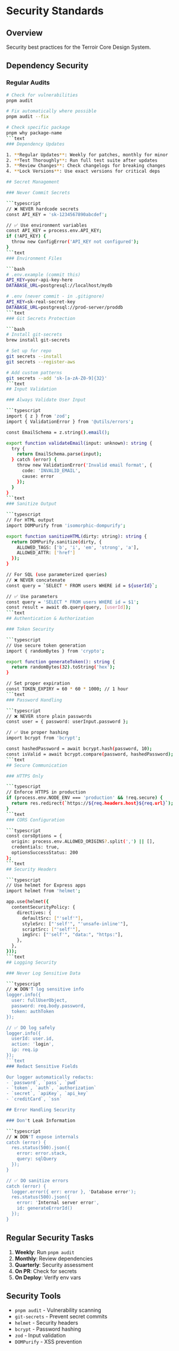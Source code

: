 # Security Standards

## Overview

Security best practices for the Terroir Core Design System.

## Dependency Security

### Regular Audits

````bash
# Check for vulnerabilities
pnpm audit

# Fix automatically where possible
pnpm audit --fix

# Check specific package
pnpm why package-name
```text
### Dependency Updates

1. **Regular Updates**: Weekly for patches, monthly for minor
2. **Test Thoroughly**: Run full test suite after updates
3. **Review Changes**: Check changelogs for breaking changes
4. **Lock Versions**: Use exact versions for critical deps

## Secret Management

### Never Commit Secrets

```typescript
// ❌ NEVER hardcode secrets
const API_KEY = 'sk-1234567890abcdef';

// ✅ Use environment variables
const API_KEY = process.env.API_KEY;
if (!API_KEY) {
  throw new ConfigError('API_KEY not configured');
}
```text
### Environment Files

```bash
# .env.example (commit this)
API_KEY=your-api-key-here
DATABASE_URL=postgresql://localhost/mydb

# .env (never commit - in .gitignore)
API_KEY=sk-real-secret-key
DATABASE_URL=postgresql://prod-server/proddb
```text
### Git Secrets Protection

```bash
# Install git-secrets
brew install git-secrets

# Set up for repo
git secrets --install
git secrets --register-aws

# Add custom patterns
git secrets --add 'sk-[a-zA-Z0-9]{32}'
```text
## Input Validation

### Always Validate User Input

```typescript
import { z } from 'zod';
import { ValidationError } from '@utils/errors';

const EmailSchema = z.string().email();

export function validateEmail(input: unknown): string {
  try {
    return EmailSchema.parse(input);
  } catch (error) {
    throw new ValidationError('Invalid email format', {
      code: 'INVALID_EMAIL',
      cause: error
    });
  }
}
```text
### Sanitize Output

```typescript
// For HTML output
import DOMPurify from 'isomorphic-dompurify';

export function sanitizeHTML(dirty: string): string {
  return DOMPurify.sanitize(dirty, {
    ALLOWED_TAGS: ['b', 'i', 'em', 'strong', 'a'],
    ALLOWED_ATTR: ['href']
  });
}

// For SQL (use parameterized queries)
// ❌ NEVER concatenate
const query = `SELECT * FROM users WHERE id = ${userId}`;

// ✅ Use parameters
const query = 'SELECT * FROM users WHERE id = $1';
const result = await db.query(query, [userId]);
```text
## Authentication & Authorization

### Token Security

```typescript
// Use secure token generation
import { randomBytes } from 'crypto';

export function generateToken(): string {
  return randomBytes(32).toString('hex');
}

// Set proper expiration
const TOKEN_EXPIRY = 60 * 60 * 1000; // 1 hour
```text
### Password Handling

```typescript
// ❌ NEVER store plain passwords
const user = { password: userInput.password };

// ✅ Use proper hashing
import bcrypt from 'bcrypt';

const hashedPassword = await bcrypt.hash(password, 10);
const isValid = await bcrypt.compare(password, hashedPassword);
```text
## Secure Communication

### HTTPS Only

```typescript
// Enforce HTTPS in production
if (process.env.NODE_ENV === 'production' && !req.secure) {
  return res.redirect(`https://${req.headers.host}${req.url}`);
}
```text
### CORS Configuration

```typescript
const corsOptions = {
  origin: process.env.ALLOWED_ORIGINS?.split(',') || [],
  credentials: true,
  optionsSuccessStatus: 200
};
```text
## Security Headers

```typescript
// Use helmet for Express apps
import helmet from 'helmet';

app.use(helmet({
  contentSecurityPolicy: {
    directives: {
      defaultSrc: ["'self'"],
      styleSrc: ["'self'", "'unsafe-inline'"],
      scriptSrc: ["'self'"],
      imgSrc: ["'self'", "data:", "https:"],
    },
  },
}));
```text
## Logging Security

### Never Log Sensitive Data

```typescript
// ❌ DON'T log sensitive info
logger.info({
  user: fullUserObject,
  password: req.body.password,
  token: authToken
});

// ✅ DO log safely
logger.info({
  userId: user.id,
  action: 'login',
  ip: req.ip
});
```text
### Redact Sensitive Fields

Our logger automatically redacts:
- `password`, `pass`, `pwd`
- `token`, `auth`, `authorization`
- `secret`, `apiKey`, `api_key`
- `creditCard`, `ssn`

## Error Handling Security

### Don't Leak Information

```typescript
// ❌ DON'T expose internals
catch (error) {
  res.status(500).json({
    error: error.stack,
    query: sqlQuery
  });
}

// ✅ DO sanitize errors
catch (error) {
  logger.error({ err: error }, 'Database error');
  res.status(500).json({
    error: 'Internal server error',
    id: generateErrorId()
  });
}
````

## Regular Security Tasks

1. **Weekly**: Run `pnpm audit`
2. **Monthly**: Review dependencies
3. **Quarterly**: Security assessment
4. **On PR**: Check for secrets
5. **On Deploy**: Verify env vars

## Security Tools

- `pnpm audit` - Vulnerability scanning
- `git-secrets` - Prevent secret commits
- `helmet` - Security headers
- `bcrypt` - Password hashing
- `zod` - Input validation
- `DOMPurify` - XSS prevention
